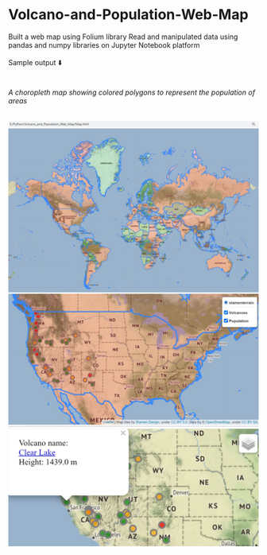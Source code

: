 # Volcano-and-Population-Web-Map
Built a web map using Folium library
Read and manipulated data using pandas and numpy libraries on Jupyter Notebook platform <br /> <br />
Sample output :arrow_down: <br /><br /> 
###### A choropleth map showing colored polygons to represent the population of areas
![A choropleth map showing colored polygons to represent the population of areas](images/screenshot1.JPG)
![A choropleth map showing colored polygons to represent the population of areas](images/screenshot2.JPG)
![A choropleth map showing colored polygons to represent the population of areas](images/screenshot3.JPG)
